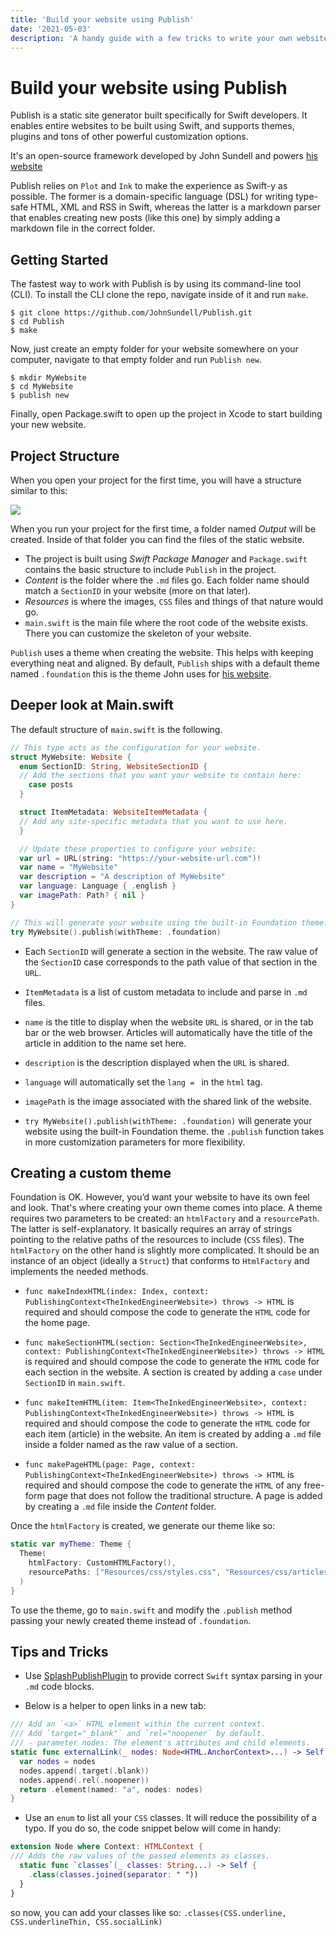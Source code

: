 ```yaml
---
title: 'Build your website using Publish'
date: '2021-05-03'
description: 'A handy guide with a few tricks to write your own website using Swift.'
---
```


#  Build your website using Publish

Publish is a static site generator built specifically for Swift developers. 
It enables entire websites to be built using Swift, and supports themes, plugins and tons of other powerful customization options.

It's an open-source framework developed by John Sundell and powers [his website](https://www.swiftbysundell.com)

Publish relies on `Plot` and `Ink` to make the experience as Swift-y as possible. The former is a domain-specific language (DSL) for writing type-safe HTML, XML and RSS in Swift, whereas the latter is a markdown parser that enables creating new posts (like this one) by simply adding a markdown file in the correct folder.  

## Getting Started

The fastest way to work with Publish is by using its command-line tool (CLI). To install the CLI clone the repo, navigate inside of it and run `make`.

```no-highlight
$ git clone https://github.com/JohnSundell/Publish.git
$ cd Publish
$ make
```

Now, just create an empty folder for your website somewhere on your computer, navigate to that empty folder and run `Publish new`.

```no-highlight
$ mkdir MyWebsite
$ cd MyWebsite
$ publish new
```

Finally, open Package.swift to open up the project in Xcode to start building your new website.

## Project Structure

When you open your project for the first time, you will have a structure similar to this:

![](/images/articles/build-your-website-using-publish/virgin-structure.png)

When you run your project for the first time, a folder named _Output_ will be created. Inside of that folder you can find the files of the static website.

- The project is built using _Swift Package Manager_ and `Package.swift` contains the basic structure to include `Publish` in the project.
- _Content_ is the folder where the `.md` files go. Each folder name should match a `SectionID` in your website (more on that later).
- _Resources_ is where the images, `CSS` files and things of that nature would go.
- `main.swift` is the main file where the root code of the website exists. There you can customize the skeleton of your website.

`Publish` uses a theme when creating the website. This helps with keeping everything neat and aligned. By default, `Publish` ships with a default theme named `.foundation` this is the theme John uses for [his website](https://www.swiftbysundell.com).

## Deeper look at Main.swift

The default structure of `main.swift` is the following.

```swift
// This type acts as the configuration for your website.
struct MyWebsite: Website {
  enum SectionID: String, WebsiteSectionID {
  // Add the sections that you want your website to contain here:
    case posts
  }

  struct ItemMetadata: WebsiteItemMetadata {
  // Add any site-specific metadata that you want to use here.
  }

  // Update these properties to configure your website:
  var url = URL(string: "https://your-website-url.com")!
  var name = "MyWebsite"
  var description = "A description of MyWebsite"
  var language: Language { .english }
  var imagePath: Path? { nil }
}

// This will generate your website using the built-in Foundation theme:
try MyWebsite().publish(withTheme: .foundation)
```

- Each `SectionID` will generate a section in the website. The raw value of the `SectionID` case corresponds to the path value of that section in the `URL`.

- `ItemMetadata` is a list of custom metadata to include and parse in `.md` files.

- `name` is the title to display when the website `URL` is shared, or in the tab bar or the web browser. Articles will automatically have the title of the article in addition to the name set here.

- `description` is the description displayed when the `URL` is shared.

- `language` will automatically set the `lang = ` in the `html` tag.

- `imagePath` is the image associated with the shared link of the website.

- `try MyWebsite().publish(withTheme: .foundation)` will generate your website using the built-in Foundation theme. the `.publish` function takes in more customization parameters for more flexibility.

## Creating a custom theme

Foundation is OK. However, you’d want your website to have its own feel and look. That's where creating your own theme comes into place.
A theme requires two parameters to be created: an `htmlFactory` and a `resourcePath`. The latter is self-explanatory. It basically requires an array of strings pointing to the relative paths of the resources to include (`CSS` files).
The `htmlFactory` on the other hand is slightly more complicated. It should be an instance of an object (ideally a `Struct`) that conforms to `HtmlFactory` and implements the needed methods.

- `func makeIndexHTML(index: Index, context: PublishingContext<TheInkedEngineerWebsite>) throws -> HTML` is required and should compose the code to generate the `HTML` code for the home page.

- `func makeSectionHTML(section: Section<TheInkedEngineerWebsite>, context: PublishingContext<TheInkedEngineerWebsite>) throws -> HTML` is required and should compose the code to generate the `HTML` code for each section in the website. A section is created by adding a `case` under `SectionID` in `main.swift`. 

- `func makeItemHTML(item: Item<TheInkedEngineerWebsite>, context: PublishingContext<TheInkedEngineerWebsite>) throws -> HTML` is required and should compose the code to generate the `HTML` code for each item (article) in the website. An item is created by adding a `.md` file inside a folder named as the raw value of a section.

- `func makePageHTML(page: Page, context: PublishingContext<TheInkedEngineerWebsite>) throws -> HTML` is required and should compose the code to generate the `HTML` of any free-form page that does not follow the traditional structure. A page is added by creating a `.md` file inside the _Content_ folder.

Once the `htmlFactory` is created, we generate our theme like so:

```swift
static var myTheme: Theme {
  Theme(
    htmlFactory: CustomHTMLFactory(),
    resourcePaths: ["Resources/css/styles.css", "Resources/css/articles.css"]
  )
}
```

To use the theme, go to `main.swift` and modify the `.publish` method passing your newly created theme instead of `.foundation`.

## Tips and Tricks

- Use [SplashPublishPlugin](https://github.com/johnsundell/splashpublishplugin.git) to provide correct `Swift` syntax parsing in your `.md` code blocks.

- Below is a helper to open links in a new tab:

```swift
/// Add an `<a>` HTML element within the current context.
/// Add `target="_blank"` and `rel="noopener` by default.
/// - parameter nodes: The element's attributes and child elements.
static func externalLink(_ nodes: Node<HTML.AnchorContext>...) -> Self {
  var nodes = nodes
  nodes.append(.target(.blank))
  nodes.append(.rel(.noopener))
  return .element(named: "a", nodes: nodes)
}
```

- Use an `enum` to list all your `CSS` classes. It will reduce the possibility of a typo. If you do so, the code snippet below will come in handy:

```swift
extension Node where Context: HTMLContext {
/// Adds the raw values of the passed elements as classes.
  static func `classes`(_ classes: String...) -> Self {
    .class(classes.joined(separator: " "))
  }
}
```
so now, you can add your classes like so: `.classes(CSS.underline, CSS.underlineThin, CSS.socialLink)`
